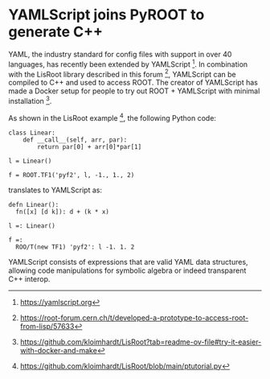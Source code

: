 # YAMLScript joins PyROOT to generate C++

YAML, the industry standard for config files with support in over 40 languages, has recently been extended by YAMLScript [^1].
In combination with the LisRoot library described in this forum [^2], YAMLScript can be compiled to C++ and used to access ROOT.
The creator of YAMLScript has made a Docker setup for people to try out ROOT + YAMLScript with minimal installation [^3].

As shown in the LisRoot example [^4], the following Python code:

```
class Linear:
    def __call__(self, arr, par):
        return par[0] + arr[0]*par[1]

l = Linear()

f = ROOT.TF1('pyf2', l, -1., 1., 2)
```

translates to YAMLScript as:

```
defn Linear():
  fn([x] [d k]): d + (k * x)

l =: Linear()

f =:
  ROO/T(new TF1) 'pyf2': l -1. 1. 2
```

YAMLScript consists of expressions that are valid YAML data structures, allowing code manipulations for symbolic algebra or indeed transparent C++ interop.

[^1]: https://yamlscript.org  
[^2]: https://root-forum.cern.ch/t/developed-a-prototype-to-access-root-from-lisp/57633  
[^3]: https://github.com/kloimhardt/LisRoot?tab=readme-ov-file#try-it-easier-with-docker-and-make  
[^4]: https://github.com/kloimhardt/LisRoot/blob/main/ptutorial.py
